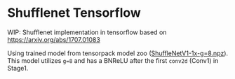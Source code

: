 # Shufflenet Tensorflow
WIP: Shufflenet implementation in tensorflow based on https://arxiv.org/abs/1707.01083

Using trained model from tensorpack model zoo ([ShuffleNetV1-1x-g=8.npz](http://models.tensorpack.com/ImageNetModels/ShuffleNetV1-1x-g=8.npz)). This model utilizes `g=8` and has a BNReLU after the first `conv2d` (Conv1) in Stage1.
